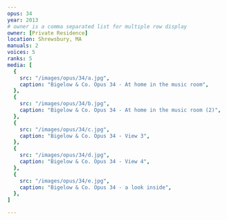 ```yaml
---
opus: 34
year: 2013
# owner is a comma separated list for multiple row display
owner: [Private Residence]
location: Shrewsbury, MA
manuals: 2
voices: 5
ranks: 5
media: [
  {
    src: "/images/opus/34/a.jpg",
    caption: "Bigelow & Co. Opus 34 - At home in the music room",
  },
  {
    src: "/images/opus/34/b.jpg",
    caption: "Bigelow & Co. Opus 34 - At home in the music room (2)",
  },
  {
    src: "/images/opus/34/c.jpg",
    caption: "Bigelow & Co. Opus 34 - View 3",
  },
  {
    src: "/images/opus/34/d.jpg",
    caption: "Bigelow & Co. Opus 34 - View 4",
  },
  {
    src: "/images/opus/34/e.jpg",
    caption: "Bigelow & Co. Opus 34 - a look inside",
  },
]

---
```


